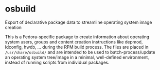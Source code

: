 # osbuild
Export of declarative package data to streamline operating system image creation

This is a Fedora-specific package to create information about operating system
users, groups and content creation instructions like depmod, ldconfig, hwdb, ...
during the RPM build process. The files are placed in `/usr/share/osbuild/` and
are intended to be used to batch-process/update an operating system tree/image in
a minimal, well-defined environment, instead of running scripts from individual
packages.
